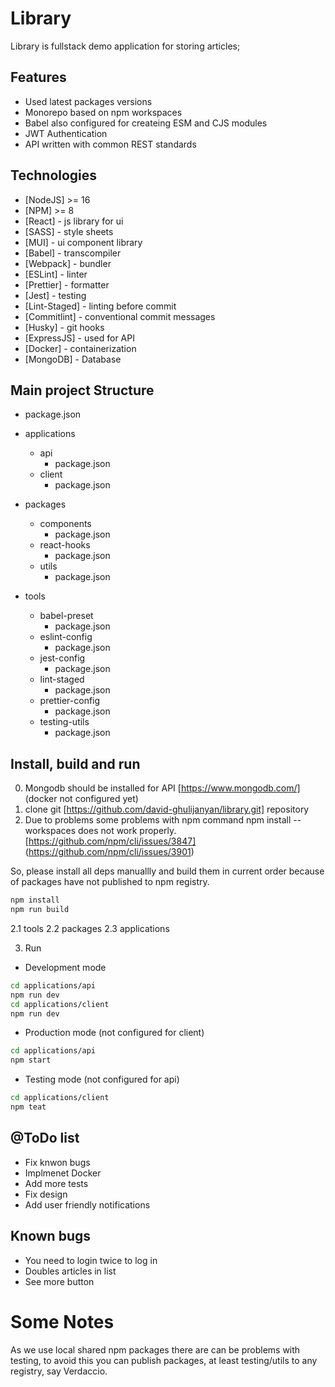 # Library

Library is fullstack demo application for storing articles;

## Features

- Used latest packages versions
- Monorepo based on npm workspaces
- Babel also configured for createing ESM and CJS modules
- JWT Authentication
- API written with common REST standards

## Technologies

- [NodeJS] >= 16
- [NPM] >= 8
- [React] - js library for ui
- [SASS] - style sheets
- [MUI] - ui component library
- [Babel] - transcompiler
- [Webpack] - bundler
- [ESLint] - linter
- [Prettier] - formatter
- [Jest] - testing
- [Lint-Staged] - linting before commit
- [Commitlint] - conventional commit messages
- [Husky] - git hooks
- [ExpressJS] - used for API
- [Docker] - containerization
- [MongoDB] - Database

## Main project Structure

- package.json

- applications
  - api
    - package.json
  - client
    - package.json
- packages
  - components
    - package.json
  - react-hooks
    - package.json
  - utils
    - package.json
- tools
  - babel-preset
    - package.json
  - eslint-config
    - package.json
  - jest-config
    - package.json
  - lint-staged
    - package.json
  - prettier-config
    - package.json
  - testing-utils
    - package.json

## Install, build and run

0. Mongodb should be installed for API [https://www.mongodb.com/] (docker not configured yet)
1. clone git [https://github.com/david-ghulijanyan/library.git] repository
2. Due to problems some problems with npm command npm install --workspaces does not work properly. [https://github.com/npm/cli/issues/3847] (https://github.com/npm/cli/issues/3901)

So, please install all deps manuallly and build them in current order because of packages have not published to npm registry.

```sh
npm install
npm run build
```

2.1 tools
2.2 packages
2.3 applications

3. Run

- Development mode

```sh
cd applications/api
npm run dev
cd applications/client
npm run dev

```

- Production mode (not configured for client)

```sh
cd applications/api
npm start

```

- Testing mode (not configured for api)

```sh
cd applications/client
npm teat

```

## @ToDo list

- Fix knwon bugs
- Implmenet Docker
- Add more tests
- Fix design
- Add user friendly notifications

## Known bugs

- You need to login twice to log in
- Doubles articles in list
- See more button

# Some Notes

As we use local shared npm packages there are can be problems with testing, to avoid this you can publish packages, at least testing/utils to any registry, say Verdaccio.
